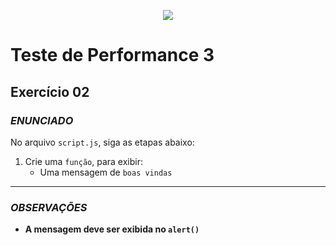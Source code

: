 <p align="center">
	<img src="https://www.infnet.edu.br/infnet/wp-content/themes/infnet.homepage//assets/img/LogoInfnetRodape.png"/>
</p>

# Teste de Performance 3

## Exercício 02

### _ENUNCIADO_

No arquivo `script.js`, siga as etapas abaixo:

1. Crie uma `função`, para exibir:
    - Uma mensagem de `boas vindas`

---

### _OBSERVAÇÕES_

- **A mensagem deve ser exibida no `alert()`**